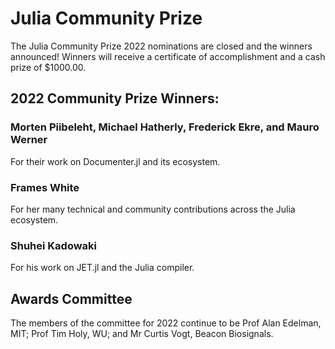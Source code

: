 # Julia Community Prize

The Julia Community Prize 2022 nominations are closed and the winners announced! Winners will receive a certificate of accomplishment and a cash prize of \$1000.00.

## 2022 Community Prize Winners: 

### Morten Piibeleht, Michael Hatherly, Frederick Ekre, and Mauro Werner 
For their work on Documenter.jl and its ecosystem.

### Frames White 
For her many technical and community contributions across the Julia ecosystem.

### Shuhei Kadowaki 
For his work on JET.jl and the Julia compiler.

## Awards Committee

The members of the committee for 2022 continue to be Prof Alan Edelman, MIT; Prof Tim Holy, WU; and Mr Curtis Vogt, Beacon Biosignals.
